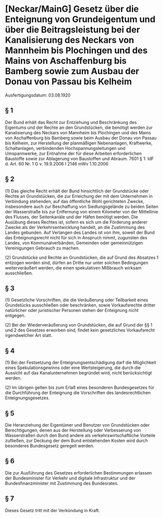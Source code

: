 # [Neckar/MainG] Gesetz über die Enteignung von Grundeigentum und über die Beitragsleistung bei der Kanalisierung des Neckars von Mannheim bis Plochingen und des Mains von Aschaffenburg bis Bamberg sowie zum Ausbau der Donau von Passau bis Kelheim

Ausfertigungsdatum: 03.08.1920

 

## § 1

Der Bund erhält das Recht zur Entziehung und Beschränkung des Eigentums und der Rechte an den Grundstücken, die benötigt werden zur Kanalisierung des Neckars von Mannheim bis Plochingen und des Mains von Aschaffenburg bis Bamberg sowie beim Ausbau der Donau von Passau bis Kelheim, zur Herstellung der planmäßigen Nebenanlagen, Kraftwerke, Schaltanlagen, verbindenden Hochspannungsleitungen und Umspannwerke, zur Entnahme der für diese Arbeiten erforderlichen Baustoffe sowie zur Ablagerung von Baustoffen und Abraum. 7601 § 1: IdF d. Art. 60 Nr. 1 G v. 19.9.2006 I 2146 mWv 1.10.2006


## § 2

(1) Das gleiche Recht erhält der Bund hinsichtlich der Grundstücke oder Rechte an Grundstücken, die zur Erreichung der mit dem Unternehmen in Verbindung stehenden, auf das öffentliche Wohl gerichteten Zwecke, insbesondere auch zur Beschaffung von Siedlungsgelände zu beiden Seiten der Wasserstraße bis zur Entfernung von einem Kilometer von der Mittellinie des Flusses, der Seitenkanäle und der Häfen benötigt werden. Die Ausübung dieses Rechtes ist, sofern es sich um die Förderung anderer Zwecke als der Verkehrsentwicklung handelt, an die Zustimmung des Landes gebunden. Auf Verlangen des Landes ist von ihm, soweit der Bund das Enteignungsrecht nicht für sich in Anspruch nimmt, zugunsten des Landes, von Kommunalverbänden, Gemeinden oder gemeinnützigen Vereinigungen Gebrauch zu machen.

(2) Grundstücke und Rechte an Grundstücken, die auf Grund des Absatzes 1 entzogen worden sind, dürfen an Dritte nur unter solchen Bedingungen weiterveräußert werden, die einen spekulativen Mißbrauch wirksam ausschließen.


## § 3

(1) Gesetzliche Vorschriften, die die Veräußerung oder Teilbarkeit eines Grundstücks ausschließen oder beschränken, sowie Vorkaufsrechte dritter natürlicher oder juristischer Personen stehen der Enteignung nicht entgegen.

(2) Bei der Wiederveräußerung von Grundstücken, die auf Grund der §§ 1 und 2 des Gesetzes erworben sind, findet kein gesetzliches Vorkaufsrecht irgendwelcher Art statt.


## § 4

(1) Bei der Festsetzung der Enteignungsentschädigung darf die Möglichkeit eines Spekulationsgewinns oder eine Wertsteigerung, die durch die Aussicht auf das Kanalunternehmen begründet wird, nicht berücksichtigt werden.

(2) Im übrigen gelten bis zum Erlaß eines besonderen Bundesgesetzes für die Durchführung der Enteignung die Vorschriften des landesrechtlichen Enteignungsgesetzes.


## § 5

Die Heranziehung der Eigentümer und Benutzer von Grundstücken oder Berechtigungen, denen aus der Herstellung oder Verbesserung von Wasserstraßen durch den Bund andere als verkehrswirtschaftliche Vorteile zufließen, zur Deckung der dem Bund entstehenden Kosten wird durch besonderes Bundesgesetz geregelt werden.


## § 6

Die zur Ausführung des Gesetzes erforderlichen Bestimmungen erlassen der Bundesminister für Verkehr und digitale Infrastruktur und der Bundesfinanzminister mit Zustimmung des Bundesrates.


## § 7

Dieses Gesetz tritt mit der Verkündung in Kraft.
